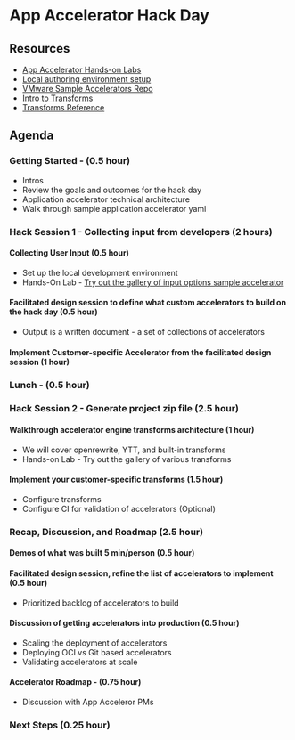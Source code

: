 # App Accelerator Hack Day

## Resources	
* [App Accelerator Hands-on Labs](https://github.com/dipalpat/app-accelerator-workshop)
* [Local authoring environment setup](local-authoring.md)
* [VMware Sample Accelerators Repo](https://github.com/vmware-tanzu/application-accelerator-samples)
* [Intro to Transforms](https://docs.vmware.com/en/VMware-Tanzu-Application-Platform/1.5/tap/application-accelerator-creating-accelerators-transform-intro.html)
* [Transforms Reference](https://docs.vmware.com/en/VMware-Tanzu-Application-Platform/1.5/tap/application-accelerator-creating-accelerators-transforms-index.html)
  

## Agenda
### Getting Started - (0.5 hour)
* Intros
* Review the goals and outcomes for the hack day
* Application accelerator technical architecture 
* Walk through sample application accelerator yaml
### Hack Session 1 - Collecting input from developers (2 hours)
#### Collecting User Input (0.5 hour)
* Set up the local development environment
* Hands-On Lab - [Try out the gallery of input options sample accelerator](https://github.com/dipalpat/demo-input-types)
#### Facilitated design session to define what custom accelerators to build on the hack day (0.5 hour)
* Output is a written document - a set of collections of accelerators
#### Implement Customer-specific Accelerator from the facilitated design session (1 hour)
### Lunch - (0.5 hour)
### Hack Session 2 - Generate project zip file (2.5 hour)
#### Walkthrough accelerator engine transforms architecture (1 hour)
* We will cover openrewrite, YTT, and built-in transforms
* Hands-on Lab -  Try out the gallery of various transforms
#### Implement your customer-specific transforms (1.5 hour)
* Configure transforms
* Configure CI for validation of accelerators (Optional)
### Recap, Discussion, and Roadmap (2.5 hour)
#### Demos of what was built 5 min/person (0.5 hour)
#### Facilitated design session, refine the list of accelerators to implement (0.5 hour)
* Prioritized backlog of accelerators to build
#### Discussion of getting accelerators into production (0.5 hour)
* Scaling the deployment of accelerators
* Deploying OCI vs Git based accelerators
* Validating accelerators at scale
#### Accelerator Roadmap - (0.75 hour)
* Discussion with App Acceleror PMs
### Next Steps (0.25 hour)
